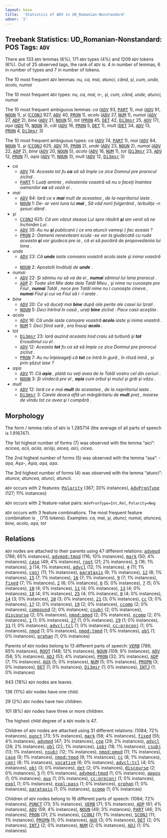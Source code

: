 ```yaml
---
layout: base
title:  'Statistics of ADV in UD_Romanian-Nonstandard'
udver: '2'
---
```


## Treebank Statistics: UD_Romanian-Nonstandard: POS Tags: `ADV`

There are 133 `ADV` lemmas (6%), 171 `ADV` types (4%) and 1209 `ADV` tokens (6%).
Out of 25 observed tags, the rank of `ADV` is: 4 in number of lemmas, 6 in number of types and 7 in number of tokens.

The 10 most frequent `ADV` lemmas: <em>nu, ca, mai, atunci, când, și, cum, unde, acolo, numai</em>

The 10 most frequent `ADV` types:  <em>nu, ca, mai, n-, şi, cum, când, unde, atunci, numai</em>

The 10 most frequent ambiguous lemmas: <em>ca</em> (<tt><a href="ro_nonstandard-pos-ADV.html">ADV</a></tt> 93, <tt><a href="ro_nonstandard-pos-PART.html">PART</a></tt> 1), <em>mai</em> (<tt><a href="ro_nonstandard-pos-ADV.html">ADV</a></tt> 91, <tt><a href="ro_nonstandard-pos-NOUN.html">NOUN</a></tt> 1), <em>și</em> (<tt><a href="ro_nonstandard-pos-CCONJ.html">CCONJ</a></tt> 927, <tt><a href="ro_nonstandard-pos-ADV.html">ADV</a></tt> 40, <tt><a href="ro_nonstandard-feat-PRON.html">PRON</a></tt> 1), <em>acolo</em> (<tt><a href="ro_nonstandard-pos-ADV.html">ADV</a></tt> 27, <tt><a href="ro_nonstandard-pos-NUM.html">NUM</a></tt> 1), <em>numai</em> (<tt><a href="ro_nonstandard-pos-ADV.html">ADV</a></tt> 27, <tt><a href="ro_nonstandard-pos-ADP.html">ADP</a></tt> 2), <em>bine</em> (<tt><a href="ro_nonstandard-pos-ADV.html">ADV</a></tt> 21, <tt><a href="ro_nonstandard-pos-NOUN.html">NOUN</a></tt> 5), <em>tot</em> (<tt><a href="ro_nonstandard-feat-PRON.html">PRON</a></tt> 45, <tt><a href="ro_nonstandard-pos-DET.html">DET</a></tt> 42, <tt><a href="ro_nonstandard-pos-Di3msr.html">Di3msr</a></tt> 25, <tt><a href="ro_nonstandard-pos-ADV.html">ADV</a></tt> 17), <em>aşa</em> (<tt><a href="ro_nonstandard-pos-ADV.html">ADV</a></tt> 15, <tt><a href="ro_nonstandard-pos-NOUN.html">NOUN</a></tt> 3), <em>cât</em> (<tt><a href="ro_nonstandard-pos-ADV.html">ADV</a></tt> 16, <tt><a href="ro_nonstandard-feat-PRON.html">PRON</a></tt> 5, <tt><a href="ro_nonstandard-pos-DET.html">DET</a></tt> 1), <em>mult</em> (<tt><a href="ro_nonstandard-pos-DET.html">DET</a></tt> 34, <tt><a href="ro_nonstandard-pos-ADV.html">ADV</a></tt> 13, <tt><a href="ro_nonstandard-feat-PRON.html">PRON</a></tt> 4, <tt><a href="ro_nonstandard-pos-Di3msr.html">Di3msr</a></tt> 3)

The 10 most frequent ambiguous types:  <em>ca</em> (<tt><a href="ro_nonstandard-pos-ADV.html">ADV</a></tt> 74, <tt><a href="ro_nonstandard-pos-PART.html">PART</a></tt> 1), <em>mai</em> (<tt><a href="ro_nonstandard-pos-ADV.html">ADV</a></tt> 84, <tt><a href="ro_nonstandard-pos-NOUN.html">NOUN</a></tt> 1), <em>şi</em> (<tt><a href="ro_nonstandard-pos-CCONJ.html">CCONJ</a></tt> 625, <tt><a href="ro_nonstandard-pos-ADV.html">ADV</a></tt> 35, <tt><a href="ro_nonstandard-feat-PRON.html">PRON</a></tt> 2), <em>unde</em> (<tt><a href="ro_nonstandard-pos-ADV.html">ADV</a></tt> 23, <tt><a href="ro_nonstandard-pos-NOUN.html">NOUN</a></tt> 2), <em>numai</em> (<tt><a href="ro_nonstandard-pos-ADV.html">ADV</a></tt> 22, <tt><a href="ro_nonstandard-pos-ADP.html">ADP</a></tt> 2), <em>bine</em> (<tt><a href="ro_nonstandard-pos-ADV.html">ADV</a></tt> 20, <tt><a href="ro_nonstandard-pos-NOUN.html">NOUN</a></tt> 5), <em>acolo</em> (<tt><a href="ro_nonstandard-pos-ADV.html">ADV</a></tt> 16, <tt><a href="ro_nonstandard-pos-NUM.html">NUM</a></tt> 1), <em>tot</em> (<tt><a href="ro_nonstandard-pos-Di3msr.html">Di3msr</a></tt> 23, <tt><a href="ro_nonstandard-pos-ADV.html">ADV</a></tt> 12, <tt><a href="ro_nonstandard-feat-PRON.html">PRON</a></tt> 7), <em>aşia</em> (<tt><a href="ro_nonstandard-pos-ADV.html">ADV</a></tt> 11, <tt><a href="ro_nonstandard-pos-NOUN.html">NOUN</a></tt> 3), <em>mult</em> (<tt><a href="ro_nonstandard-pos-ADV.html">ADV</a></tt> 12, <tt><a href="ro_nonstandard-pos-Di3msr.html">Di3msr</a></tt> 3)


* <em>ca</em>
  * <tt><a href="ro_nonstandard-pos-ADV.html">ADV</a></tt> 74: <em>Aceasta tot fu <b>ca</b> să să împle ce zice Domnul pre prorocul zicînd .</em>
  * <tt><a href="ro_nonstandard-pos-PART.html">PART</a></tt> 1: <em>Luaţi aminte , milosteniia voastră să nu o faceţi înaintea oamenilor <b>ca</b> să vază ei .</em>
* <em>mai</em>
  * <tt><a href="ro_nonstandard-pos-ADV.html">ADV</a></tt> 84: <em>Iară ce e <b>mai</b> mult de aceastea , de  la nepriitoriul iaste .</em>
  * <tt><a href="ro_nonstandard-pos-NOUN.html">NOUN</a></tt> 1: <em>De- ar veni luna lui <b>mai</b> , Să văd norii fulgerând , Ierbuliţa -n şesuri dând .</em>
* <em>şi</em>
  * <tt><a href="ro_nonstandard-pos-CCONJ.html">CCONJ</a></tt> 625: <em>Că am văzut steaoa Lui spre răsărit <b>şi</b> am venit să ne închinăm Lui .</em>
  * <tt><a href="ro_nonstandard-pos-ADV.html">ADV</a></tt> 35: <em>Au nu <b>şi</b> publicanii ( ce era atuncii vameşi ) fac aceaia ?</em>
  * <tt><a href="ro_nonstandard-feat-PRON.html">PRON</a></tt> 2: <em>Oamenii neneviteani scula -se vor la giudecată cu ruda aceasta <b>şi</b> vor giudeca pre ia , că ei să pocăiră de propovedaniia lui Iona .</em>
* <em>unde</em>
  * <tt><a href="ro_nonstandard-pos-ADV.html">ADV</a></tt> 23: <em>Că <b>unde</b> iaste comoara voastră acolo iaste şi inima voastră .</em>
  * <tt><a href="ro_nonstandard-pos-NOUN.html">NOUN</a></tt> 2: <em>Apostolii învăluiţi de <b>unde</b> .</em>
* <em>numai</em>
  * <tt><a href="ro_nonstandard-pos-ADV.html">ADV</a></tt> 22: <em>Și sămnu nu să va da ei , <b>numai</b> sămnul lui Iona prorocul .</em>
  * <tt><a href="ro_nonstandard-pos-ADP.html">ADP</a></tt> 2: <em>Toate sînt Mie date dela Tatăl Mieu , şi nime nu cunoaşte pre Fiiul , <b>numai</b> Tatăl , nece pre Tatăl nime nu l cunoaşte cineva , <b>numai</b> Fiiul şi cui va Fiiul să i -l arate .</em>
* <em>bine</em>
  * <tt><a href="ro_nonstandard-pos-ADV.html">ADV</a></tt> 20: <em>Ce vă duceţi mai <b>bine</b> după oile perite ale casei lui Izrail .</em>
  * <tt><a href="ro_nonstandard-pos-NOUN.html">NOUN</a></tt> 5: <em>Deci întrînd în casă , uraţi <b>bine</b> zicînd : Pace casii aceştiia .</em>
* <em>acolo</em>
  * <tt><a href="ro_nonstandard-pos-ADV.html">ADV</a></tt> 16: <em>Că unde iaste comoara voastră <b>acolo</b> iaste şi inima voastră .</em>
  * <tt><a href="ro_nonstandard-pos-NUM.html">NUM</a></tt> 1: <em>Deci fiind sară , era Însuşi <b>acolo</b> .</em>
* <em>tot</em>
  * <tt><a href="ro_nonstandard-pos-Di3msr.html">Di3msr</a></tt> 23: <em>Iară auzind aceasta Irod craiu să turbură şi <b>tot</b> Erosalimul cu el .</em>
  * <tt><a href="ro_nonstandard-pos-ADV.html">ADV</a></tt> 12: <em>Aceasta <b>tot</b> fu ca să să împle ce zice Domnul pre prorocul zicînd .</em>
  * <tt><a href="ro_nonstandard-feat-PRON.html">PRON</a></tt> 7: <em>Au nu înţeleageţi că <b>tot</b> ce întră în gură , în rînză întră , şi prin şăzut iase ?</em>
* <em>aşia</em>
  * <tt><a href="ro_nonstandard-pos-ADV.html">ADV</a></tt> 11: <em>Că <b>aşia</b> , plată nu veţi avea de la Tatăl vostru cel din ceriuri .</em>
  * <tt><a href="ro_nonstandard-pos-NOUN.html">NOUN</a></tt> 3: <em>Și vindecă pre el , <b>aşia</b> cum orbul şi mutul şi grăi şi văzu .</em>
* <em>mult</em>
  * <tt><a href="ro_nonstandard-pos-ADV.html">ADV</a></tt> 12: <em>Iară ce e mai <b>mult</b> de aceastea , de  la nepriitoriul iaste .</em>
  * <tt><a href="ro_nonstandard-pos-Di3msr.html">Di3msr</a></tt> 3: <em>Carele deaca află un mărgăritariu de <b>mult</b> preţ , mearse de vîndu tot ce avea şi l cumpără .</em>

## Morphology

The form / lemma ratio of `ADV` is 1.285714 (the average of all parts of speech is 1.916747).

The 1st highest number of forms (7) was observed with the lemma “aici”: <em>acicea, acii, aciia, aciişi, aicea, aici, cicea</em>.

The 2nd highest number of forms (5) was observed with the lemma “așa”: <em>-așa, Aşa-, Aşia, aşa, așa</em>.

The 3rd highest number of forms (4) was observed with the lemma “atunci”: <em>atunce, atuncea, atunci, atuncii</em>.

`ADV` occurs with 2 features: <tt><a href="ro_nonstandard-feat-Polarity.html">Polarity</a></tt> (367; 30% instances), <tt><a href="ro_nonstandard-feat-AdvPronType.html">AdvPronType</a></tt> (127; 11% instances)

`ADV` occurs with 2 feature-value pairs: `AdvPronType=Int,Rel`, `Polarity=Neg`

`ADV` occurs with 3 feature combinations.
The most frequent feature combination is `_` (715 tokens).
Examples: <em>ca, mai, şi, atunci, numai, atuncea, bine, acolo, aşa, tot</em>


## Relations

`ADV` nodes are attached to their parents using 47 different relations: <tt><a href="ro_nonstandard-dep-advmod.html">advmod</a></tt> (786; 65% instances), <tt><a href="ro_nonstandard-dep-advmod-tmod.html">advmod:tmod</a></tt> (116; 10% instances), <tt><a href="ro_nonstandard-dep-mark.html">mark</a></tt> (50; 4% instances), <tt><a href="ro_nonstandard-dep-case.html">case</a></tt> (49; 4% instances), <tt><a href="ro_nonstandard-dep-root.html">root</a></tt> (21; 2% instances), <tt><a href="ro_nonstandard-dep-5.html">5</a></tt> (16; 1% instances), <tt><a href="ro_nonstandard-dep-3.html">3</a></tt> (14; 1% instances), <tt><a href="ro_nonstandard-dep-advcl.html">advcl</a></tt> (12; 1% instances), <tt><a href="ro_nonstandard-dep-4.html">4</a></tt> (11; 1% instances), <tt><a href="ro_nonstandard-dep-conj.html">conj</a></tt> (11; 1% instances), <tt><a href="ro_nonstandard-dep-parataxis.html">parataxis</a></tt> (9; 1% instances), <tt><a href="ro_nonstandard-dep-12.html">12</a></tt> (8; 1% instances), <tt><a href="ro_nonstandard-dep-15.html">15</a></tt> (7; 1% instances), <tt><a href="ro_nonstandard-dep-16.html">16</a></tt> (7; 1% instances), <tt><a href="ro_nonstandard-dep-9.html">9</a></tt> (7; 1% instances), <tt><a href="ro_nonstandard-dep-fixed.html">fixed</a></tt> (7; 1% instances), <tt><a href="ro_nonstandard-dep-2.html">2</a></tt> (6; 0% instances), <tt><a href="ro_nonstandard-dep-6.html">6</a></tt> (5; 0% instances), <tt><a href="ro_nonstandard-dep-7.html">7</a></tt> (5; 0% instances), <tt><a href="ro_nonstandard-dep-10.html">10</a></tt> (4; 0% instances), <tt><a href="ro_nonstandard-dep-11.html">11</a></tt> (4; 0% instances), <tt><a href="ro_nonstandard-dep-13.html">13</a></tt> (4; 0% instances), <tt><a href="ro_nonstandard-dep-18.html">18</a></tt> (4; 0% instances), <tt><a href="ro_nonstandard-dep-25.html">25</a></tt> (4; 0% instances), <tt><a href="ro_nonstandard-dep-8.html">8</a></tt> (4; 0% instances), <tt><a href="ro_nonstandard-dep-14.html">14</a></tt> (3; 0% instances), <tt><a href="ro_nonstandard-dep-20.html">20</a></tt> (3; 0% instances), <tt><a href="ro_nonstandard-dep-21.html">21</a></tt> (3; 0% instances), <tt><a href="ro_nonstandard-dep-cc.html">cc</a></tt> (3; 0% instances), <tt><a href="ro_nonstandard-dep-17.html">17</a></tt> (2; 0% instances), <tt><a href="ro_nonstandard-dep-19.html">19</a></tt> (2; 0% instances), <tt><a href="ro_nonstandard-dep-ccomp.html">ccomp</a></tt> (2; 0% instances), <tt><a href="ro_nonstandard-dep-compound.html">compound</a></tt> (2; 0% instances), <tt><a href="ro_nonstandard-dep-csubj.html">csubj</a></tt> (2; 0% instances), <tt><a href="ro_nonstandard-dep-discourse.html">discourse</a></tt> (2; 0% instances), <tt><a href="ro_nonstandard-dep-nmod-pmod.html">nmod:pmod</a></tt> (2; 0% instances), <tt><a href="ro_nonstandard-dep-xcomp.html">xcomp</a></tt> (2; 0% instances), <tt><a href="ro_nonstandard-dep-1.html">1</a></tt> (1; 0% instances), <tt><a href="ro_nonstandard-dep-27.html">27</a></tt> (1; 0% instances), <tt><a href="ro_nonstandard-dep-29.html">29</a></tt> (1; 0% instances), <tt><a href="ro_nonstandard-dep-31.html">31</a></tt> (1; 0% instances), <tt><a href="ro_nonstandard-dep-advcl-tcl.html">advcl:tcl</a></tt> (1; 0% instances), <tt><a href="ro_nonstandard-dep-cc-preconj.html">cc:preconj</a></tt> (1; 0% instances), <tt><a href="ro_nonstandard-dep-nmod.html">nmod</a></tt> (1; 0% instances), <tt><a href="ro_nonstandard-dep-nmod-tmod.html">nmod:tmod</a></tt> (1; 0% instances), <tt><a href="ro_nonstandard-dep-obl.html">obl</a></tt> (1; 0% instances), <tt><a href="ro_nonstandard-dep-orphan.html">orphan</a></tt> (1; 0% instances)

Parents of `ADV` nodes belong to 13 different parts of speech: <tt><a href="ro_nonstandard-pos-VERB.html">VERB</a></tt> (786; 65% instances), <tt><a href="ro_nonstandard-dep-ROOT.html">ROOT</a></tt> (148; 12% instances), <tt><a href="ro_nonstandard-pos-NOUN.html">NOUN</a></tt> (109; 9% instances), <tt><a href="ro_nonstandard-pos-ADV.html">ADV</a></tt> (58; 5% instances), <tt><a href="ro_nonstandard-pos-ADJ.html">ADJ</a></tt> (53; 4% instances), <tt><a href="ro_nonstandard-feat-PRON.html">PRON</a></tt> (32; 3% instances), <tt><a href="ro_nonstandard-pos-ADP.html">ADP</a></tt> (7; 1% instances), <tt><a href="ro_nonstandard-feat-AUX.html">AUX</a></tt> (5; 0% instances), <tt><a href="ro_nonstandard-pos-NUM.html">NUM</a></tt> (5; 0% instances), <tt><a href="ro_nonstandard-pos-PROPN.html">PROPN</a></tt> (3; 0% instances), <tt><a href="ro_nonstandard-pos-DET.html">DET</a></tt> (1; 0% instances), <tt><a href="ro_nonstandard-pos-Di3msr.html">Di3msr</a></tt> (1; 0% instances), <tt><a href="ro_nonstandard-pos-INTJ.html">INTJ</a></tt> (1; 0% instances)

943 (78%) `ADV` nodes are leaves.

136 (11%) `ADV` nodes have one child.

29 (2%) `ADV` nodes have two children.

101 (8%) `ADV` nodes have three or more children.

The highest child degree of a `ADV` node is 47.

Children of `ADV` nodes are attached using 31 different relations: <tt><a href="ro_nonstandard-feat-.html"></a></tt> (1084; 72% instances), <tt><a href="ro_nonstandard-dep-punct.html">punct</a></tt> (73; 5% instances), <tt><a href="ro_nonstandard-dep-mark.html">mark</a></tt> (58; 4% instances), <tt><a href="ro_nonstandard-dep-fixed.html">fixed</a></tt> (55; 4% instances), <tt><a href="ro_nonstandard-dep-advmod.html">advmod</a></tt> (47; 3% instances), <tt><a href="ro_nonstandard-dep-cop.html">cop</a></tt> (29; 2% instances), <tt><a href="ro_nonstandard-dep-advcl.html">advcl</a></tt> (28; 2% instances), <tt><a href="ro_nonstandard-dep-obl.html">obl</a></tt> (22; 1% instances), <tt><a href="ro_nonstandard-dep-iobj.html">iobj</a></tt> (18; 1% instances), <tt><a href="ro_nonstandard-dep-csubj.html">csubj</a></tt> (13; 1% instances), <tt><a href="ro_nonstandard-dep-nsubj.html">nsubj</a></tt> (12; 1% instances), <tt><a href="ro_nonstandard-dep-nmod-pmod.html">nmod:pmod</a></tt> (11; 1% instances), <tt><a href="ro_nonstandard-dep-case.html">case</a></tt> (9; 1% instances), <tt><a href="ro_nonstandard-dep-nmod-tmod.html">nmod:tmod</a></tt> (9; 1% instances), <tt><a href="ro_nonstandard-dep-cc.html">cc</a></tt> (8; 1% instances), <tt><a href="ro_nonstandard-dep-conj.html">conj</a></tt> (8; 1% instances), <tt><a href="ro_nonstandard-dep-vocative.html">vocative</a></tt> (6; 0% instances), <tt><a href="ro_nonstandard-dep-advcl-tcl.html">advcl:tcl</a></tt> (4; 0% instances), <tt><a href="ro_nonstandard-dep-obj.html">obj</a></tt> (3; 0% instances), <tt><a href="ro_nonstandard-dep-det.html">det</a></tt> (2; 0% instances), <tt><a href="ro_nonstandard-dep-discourse.html">discourse</a></tt> (2; 0% instances), <tt><a href="ro_nonstandard-dep-5.html">5</a></tt> (1; 0% instances), <tt><a href="ro_nonstandard-dep-advmod-tmod.html">advmod:tmod</a></tt> (1; 0% instances), <tt><a href="ro_nonstandard-dep-appos.html">appos</a></tt> (1; 0% instances), <tt><a href="ro_nonstandard-dep-aux.html">aux</a></tt> (1; 0% instances), <tt><a href="ro_nonstandard-dep-cc-preconj.html">cc:preconj</a></tt> (1; 0% instances), <tt><a href="ro_nonstandard-dep-expl.html">expl</a></tt> (1; 0% instances), <tt><a href="ro_nonstandard-dep-expl-pass.html">expl:pass</a></tt> (1; 0% instances), <tt><a href="ro_nonstandard-dep-orphan.html">orphan</a></tt> (1; 0% instances), <tt><a href="ro_nonstandard-dep-parataxis.html">parataxis</a></tt> (1; 0% instances), <tt><a href="ro_nonstandard-dep-xcomp.html">xcomp</a></tt> (1; 0% instances)

Children of `ADV` nodes belong to 16 different parts of speech: <tt><a href="ro_nonstandard-feat-.html"></a></tt> (1084; 72% instances), <tt><a href="ro_nonstandard-pos-PUNCT.html">PUNCT</a></tt> (73; 5% instances), <tt><a href="ro_nonstandard-pos-VERB.html">VERB</a></tt> (71; 5% instances), <tt><a href="ro_nonstandard-pos-ADP.html">ADP</a></tt> (61; 4% instances), <tt><a href="ro_nonstandard-pos-ADV.html">ADV</a></tt> (59; 4% instances), <tt><a href="ro_nonstandard-pos-NOUN.html">NOUN</a></tt> (49; 3% instances), <tt><a href="ro_nonstandard-pos-PART.html">PART</a></tt> (46; 3% instances), <tt><a href="ro_nonstandard-feat-PRON.html">PRON</a></tt> (31; 2% instances), <tt><a href="ro_nonstandard-pos-CCONJ.html">CCONJ</a></tt> (11; 1% instances), <tt><a href="ro_nonstandard-pos-SCONJ.html">SCONJ</a></tt> (11; 1% instances), <tt><a href="ro_nonstandard-pos-PROPN.html">PROPN</a></tt> (5; 0% instances), <tt><a href="ro_nonstandard-feat-AUX.html">AUX</a></tt> (3; 0% instances), <tt><a href="ro_nonstandard-pos-DET.html">DET</a></tt> (2; 0% instances), <tt><a href="ro_nonstandard-pos-INTJ.html">INTJ</a></tt> (2; 0% instances), <tt><a href="ro_nonstandard-pos-NUM.html">NUM</a></tt> (2; 0% instances), <tt><a href="ro_nonstandard-pos-ADJ.html">ADJ</a></tt> (1; 0% instances)

